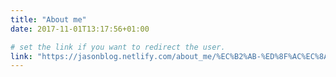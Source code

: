 ```yaml
---
title: "About me"
date: 2017-11-01T13:17:56+01:00

# set the link if you want to redirect the user.
link: "https://jasonblog.netlify.com/about_me/%EC%B2%AB-%ED%8F%AC%EC%8A%A4%ED%8C%85/"
---
```

